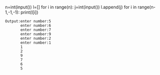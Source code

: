 n=int(input())
l=[]
for i in range(n):
    j=int(input())
    l.append(j)
for i in range(n-1,-1,-1):
    print(l[i])
    
    Output:enter number:5
           enter number:6
           enter number:7
           enter number:9
           enter number:2
           enter number:1
           1
           2
           9
           7
           6
           5
